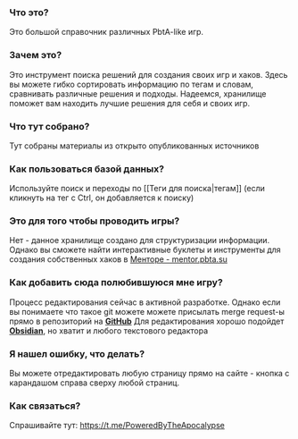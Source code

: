
### Что это?
Это большой справочник различных PbtA-like игр.

### Зачем это?
Это инструмент поиска решений для создания своих игр и хаков.
Здесь вы можете гибко сортировать информацию по тегам и словам, сравнивать различные решения и подходы. 
Надеемся, хранилище поможет вам находить лучшие решения для себя и своих игр.

### Что тут собрано?
Тут собраны материалы из открыто опубликованных источников

### Как пользоваться базой данных?
Используйте поиск и переходы по [[Теги для поиска|тегам]] (если кликнуть на тег с Ctrl, он добавляется к поиску)

### Это для того чтобы проводить игры?
Нет - данное хранилище создано для структуризации информации. 
Однако вы сможете найти интерактивные буклеты и инструменты для создания собственных хаков в [Менторе -  mentor.pbta.su](https://mentor.pbta.su/)

### Как добавить сюда полюбившуюся мне игру?
Процесс редактирования сейчас в активной разработке.
Однако если вы понимаете что такое git можете можете присылать merge request-ы прямо в репозиторий на  [**GitHub**](https://github.com/Crazyviny/pbta_vault/)
Для редактирования хорошо подойдет **[Obsidian](https://obsidian.md/)**, но хватит и любого текстового редактора

### Я нашел ошибку, что делать?
Вы можете отредактировать любую страницу прямо на сайте - кнопка с карандашом справа сверху любой страниц.

### Как связаться?
Спрашивайте тут:
https://t.me/PoweredByTheApocalypse


<br>
